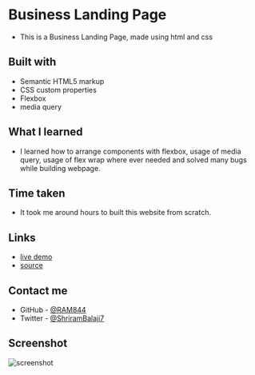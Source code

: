# Business Landing Page

- This is a Business Landing Page, made using html and css 


## Built with

- Semantic HTML5 markup
- CSS custom properties
- Flexbox
- media query


## What I learned
- I learned how to arrange components with flexbox, usage of media query, usage of flex wrap where ever needed and solved many bugs while building webpage.

## Time taken
- It took me around  hours to built this website from scratch.

## Links
- [live demo](#)
- [source](#)


## Contact me
- GitHub - [@RAM844](https://github.com/RAM844)
- Twitter - [@ShriramBalaji7](https://www.twitter.com/ShriramBalaji7)

## Screenshot

![screenshot](./screenshot.png)